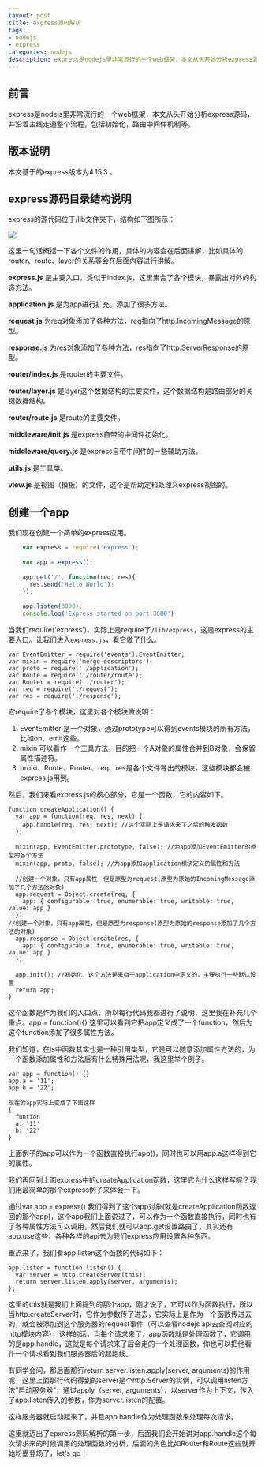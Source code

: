 ```yaml
---
layout: post
title: express源码解析
tags:
- nodejs
- express
categories: nodejs
description: express是nodejs里非常流行的一个web框架，本文从头开始分析express源码，并沿着主线走通整个流程，包括初始化，路由中间件机制等。
---
```

## 前言
express是nodejs里非常流行的一个web框架，本文从头开始分析express源码，并沿着主线走通整个流程，包括初始化，路由中间件机制等。

## 版本说明
本文基于的express版本为4.15.3 。

## express源码目录结构说明
express的源代码位于/lib文件夹下，结构如下图所示：

![](http://otlcy9opw.bkt.clouddn.com/express-code-structure.png)

这里一句话概括一下各个文件的作用，具体的内容会在后面讲解，比如具体的router、route、layer的关系等会在后面内容进行讲解。

**express.js**  是主要入口，类似于index.js，这里集合了各个模块，暴露出对外的构造方法。

**application.js**  是为app进行扩充，添加了很多方法。

**request.js**  为req对象添加了各种方法，req指向了http.IncomingMessage的原型。

**response.js**  为res对象添加了各种方法，res指向了http.ServerResponse的原型。

**router/index.js**  是router的主要文件。

**router/layer.js** 是layer这个数据结构的主要文件，这个数据结构是路由部分的关键数据结构。

**router/route.js** 是route的主要文件。

**middleware/init.js** 是express自带的中间件初始化。

**middleware/query.js** 是express自带中间件的一些辅助方法。

**utils.js** 是工具类。

**view.js** 是视图（模板）的文件，这个是帮助定和处理义express视图的。

## 创建一个app

我们现在创建一个简单的express应用。
```javascript
	var express = require('express');
	
	var app = express();
	
	app.get('/', function(req, res){
	  res.send('Hello World');
	});
	
	app.listen(3000);
	console.log('Express started on port 3000')
```

当我们require('express')，实际上是require了`/lib/express`，这是express的主要入口。让我们进入`express.js`，看它做了什么。

	var EventEmitter = require('events').EventEmitter;
	var mixin = require('merge-descriptors');
	var proto = require('./application');
	var Route = require('./router/route');
	var Router = require('./router');
	var req = require('./request');
	var res = require('./response');

它require了各个模块，这里对各个模块做说明：

1. EventEmitter 是一个对象，通过prototype可以得到events模块的所有方法，比如on、emit这些。
2. mixin 可以看作一个工具方法，目的把一个A对象的属性合并到B对象，会保留属性描述符。
3. proto、Route、Router、req、res是各个文件导出的模块，这些模块都会被express.js用到。

然后，我们来看express.js的核心部分，它是一个函数，它的内容如下。

	function createApplication() {
	  var app = function(req, res, next) {
	    app.handle(req, res, next); //这个实际上是请求来了之后的触发函数
	  };
	
	  mixin(app, EventEmitter.prototype, false); //为app添加EventEmitter的原型的各个方法
	  mixin(app, proto, false); //为app添加application模块定义的属性和方法
	
	  //创建一个对象，只有app属性，但是原型为request(原型为原始的IncomingMessage添加了几个方法的对象)
	  app.request = Object.create(req, {
	    app: { configurable: true, enumerable: true, writable: true, value: app }
	  })
	//创建一个对象，只有app属性，但是原型为response(原型为原始的response添加了几个方法的对象)
	  app.response = Object.create(res, {
	    app: { configurable: true, enumerable: true, writable: true, value: app }
	  })
	
	  app.init(); //初始化，这个方法是来自于application中定义的，主要执行一些默认设置
	  return app;
	}

这个函数是作为我们的入口点，所以每行代码我都进行了说明，这里我在补充几个重点。app = function(){} 这里可以看到它把app定义成了一个function，然后为这个function添加了很多属性方法。

我们知道，在js中函数其实也是一种引用类型，它是可以随意添加属性方法的，为一个函数添加属性和方法后有什么特殊用法呢，我这里举个例子。

	var app = function() {}
	app.a = '11';
	app.b = '22';
	
	现在的app实际上变成了下面这样
 	{
	  funtion
	  a: '11'
	  b: '22'
	}

上面例子的app可以作为一个函数直接执行app()，同时也可以用app.a这样得到它的属性。

我们再回到上面express中的createApplication函数，这里它为什么这样写呢？我们用最简单的那个express例子来体会一下。

通过var app = express() 我们得到了这个app对象(就是createApplication函数返回的那个app)，这个app我们上面说过了，可以作为一个函数直接执行，同时也有了各种属性方法可以调用，然后我们就可以app.get设置路由了，其实还有app.use这些，各种各样的api去为我们express应用设置各种东西。

重点来了，我们看app.listen这个函数的代码如下：

	app.listen = function listen() {
	  var server = http.createServer(this);
	  return server.listen.apply(server, arguments);
	};

这里的this就是我们上面提到的那个app，刚才说了，它可以作为函数执行，所以当http.createServer时，它作为参数传了进去，它实际上是作为一个函数传进去的，就会被添加到这个服务器的request事件（可以查看nodejs api去查阅对应的http模块内容），这样的话，当每个请求来了，app函数就是处理函数了，它调用的是app.handle，这就是每个请求来了后会走的一个处理函数，你也可以把他看作一个请求看到我们服务器后的起跑线。

有同学会问，那后面那行return server.listen.apply(server, arguments)的作用呢，这里上面那行代码得到的server是个http.Server的实例，可以调用listen方法"启动服务器"，通过apply（server, arguments），以server作为上下文，传入了app.listen传入的参数，作为server.listen的配置。

这样服务器就启动起来了，并且app.handle作为处理函数来处理每次请求。

这里就迈出了epxress源码解析的第一步，后面我们会开始讲对app.handle这个每次请求来的时候调用的处理函数的分析，后面的角色比如Router和Route这些就开始粉墨登场了，let's go！
